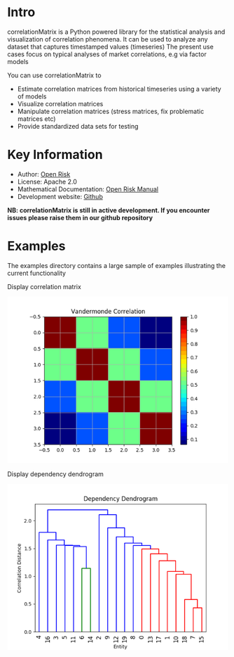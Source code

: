 Intro
=========================
correlationMatrix is a Python powered library for the statistical analysis and visualization of correlation 
phenomena. It can be used to analyze any dataset that captures timestamped values (timeseries) 
The present use cases focus on typical analyses of market correlations, e.g via factor models

You can use correlationMatrix to

- Estimate correlation matrices from historical timeseries using a variety of models
- Visualize correlation matrices
- Manipulate correlation matrices (stress matrices, fix problematic matrices etc)
- Provide standardized data sets for testing


Key Information
================

* Author: [Open Risk](http://www.openriskmanagement.com)
* License: Apache 2.0
* Mathematical Documentation: [Open Risk Manual](https://www.openriskmanual.org/wiki/Correlation_Matrix)
* Development website: [Github](https://github.com/open-risk/correlationMatrix)

**NB: correlationMatrix is still in active development. If you encounter issues please raise them in our
github repository**


Examples
========

The examples directory contains a large sample of examples illustrating the current functionality


Display correlation matrix

![image](examples/vandermonde.png)

Display dependency dendrogram

![image](examples/dendrogram.png)

